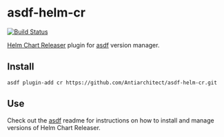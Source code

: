 # asdf-helm-cr

[![Build Status](https://travis-ci.org/Antiarchitect/asdf-helm-cr.svg?branch=master)](https://travis-ci.org/Antiarchitect/asdf-helm-cr)

[Helm Chart Releaser](https://github.com/helm/chart-releaser) plugin for [asdf](https://github.com/asdf-vm/asdf) version manager.

## Install

```
asdf plugin-add cr https://github.com/Antiarchitect/asdf-helm-cr.git
```

## Use

Check out the [asdf](https://github.com/asdf-vm/asdf) readme for instructions on how to install and manage versions of Helm Chart Releaser.
